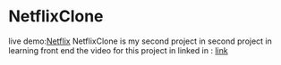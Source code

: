 # NetflixClone
live demo:[Netflix](https://hiba-saabneh.github.io/NetflixClone/)
NetflixClone is my second project in second project in learning front end 
the video for this project in linked in : [link](https://www.linkedin.com/posts/hiba-saabneh-2306a4235_my-second-project-in-learning-to-become-a-activity-6968476111785603074-tBh-?utm_source=share&utm_medium=member_desktop)
